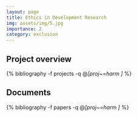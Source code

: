 ```yaml
---
layout: page
title: Ethics in Development Research
img: assets/img/5.jpg
importance: 2
category: exclusion 
---
```


## Project overview

<div class="publications">

  {% bibliography -f projects -q @*[proj~=harm ]* %}

</div>

## Documents

<div class="publications">

  {% bibliography -f papers -q @*[proj~=harm ]* %}

</div>



